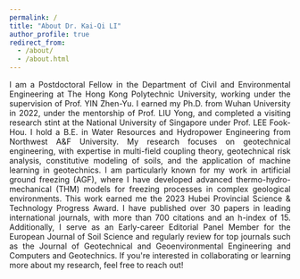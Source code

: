 ```yaml
---
permalink: /
title: "About Dr. Kai-Qi LI"
author_profile: true
redirect_from: 
  - /about/
  - /about.html
---
```



<p style="text-align: justify;">
I am a Postdoctoral Fellow in the Department of Civil and Environmental Engineering at The Hong Kong Polytechnic University, working under the supervision of Prof. YIN Zhen-Yu. I earned my Ph.D. from Wuhan University in 2022, under the mentorship of Prof. LIU Yong, and completed a visiting research stint at the National University of Singapore under Prof. LEE Fook-Hou. I hold a B.E. in Water Resources and Hydropower Engineering from Northwest A&F University.
My research focuses on geotechnical engineering, with expertise in multi-field coupling theory, geotechnical risk analysis, constitutive modeling of soils, and the application of machine learning in geotechnics. I am particularly known for my work in artificial ground freezing (AGF), where I have developed advanced thermo-hydro-mechanical (THM) models for freezing processes in complex geological environments. This work earned me the 2023 Hubei Provincial Science & Technology Progress Award.
I have published over 30 papers in leading international journals, with more than 700 citations and an h-index of 15. Additionally, I serve as an Early-career Editorial Panel Member for the European Journal of Soil Science and regularly review for top journals such as the Journal of Geotechnical and Geoenvironmental Engineering and Computers and Geotechnics.
If you're interested in collaborating or learning more about my research, feel free to reach out!


</p>

